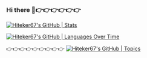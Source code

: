 ### Hi there 👋👉👉👉👉👉👉
[![Hiteker67's GitHub | Stats](https://stats.quine.sh/Hiteker67/github?theme=dark)](https://quine.sh?utm_source=widgets&utm_campaign=Hiteker67)



[![Hiteker67's GitHub | Languages Over Time](https://stats.quine.sh/Hiteker67/languages-over-time?theme=dark)](https://quine.sh?utm_source=widgets&utm_campaign=Hiteker67)
<!--
**Hiteker67/hiteker67** is a ✨ _special_ ✨ repository because its `README.md` (this file) appears on your GitHub profile.

Here are some ideas to get you started:

- 🔭 I’m currently working on ...
- 🌱 I’m currently learning ...
- 👯 I’m looking to collaborate on ...
- 🤔 I’m looking for help with ...
- 💬 Ask me about ...
- 📫 How to reach me: ...
- 😄 Pronouns: ...
- ⚡ Fun fact: ...
-->
👉👉👉👉👉👉👉👉👉
[![Hiteker67's GitHub | Topics](https://stats.quine.sh/Hiteker67/topics-over-time?theme=dark)](https://quine.sh?utm_source=widgets&utm_campaign=Hiteker67)
